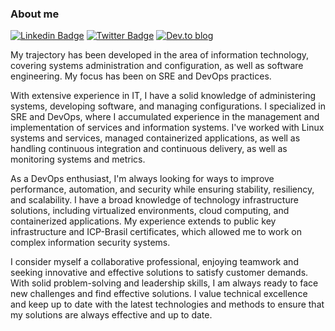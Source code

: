 ### About me
[![Linkedin Badge](https://img.shields.io/badge/-LinkedIn-blue?style=flat-square&logo=Linkedin&logoColor=white&link=https://www.linkedin.com/in/fabianosantosflorentino/)](https://www.linkedin.com/in/fabianosantosflorentino/)
[![Twitter Badge](https://img.shields.io/badge/-Twitter-1ca0f1?style=flat-square&labelColor=1ca0f1&logo=twitter&logoColor=white&link=https://twitter.com/fabianosanflor)](https://twitter.com/fabianosanflor)
[![Dev.to blog](https://img.shields.io/badge/dev.to-0A0A0A?style=for-the-badge&logo=dev.to&logoColor=white&link=https://dev.to/fabianoflorentino)](https://dev.to/fabianoflorentino)
<!--
**fabianoflorentino/fabianoflorentino** is a ✨ _special_ ✨ repository because its `README.md` (this file) appears on your GitHub profile.

Here are some ideas to get you started:

- 🔭 I’m currently working on ...
- 🌱 I’m currently learning ...
- 👯 I’m looking to collaborate on ...
- 🤔 I’m looking for help with ...
- 💬 Ask me about ...
- 📫 How to reach me: ...
- 😄 Pronouns: ...
- ⚡ Fun fact: ...
-->
My trajectory has been developed in the area of information technology, covering systems administration and configuration, as well as software engineering. My focus has been on SRE and DevOps practices.

With extensive experience in IT, I have a solid knowledge of administering systems, developing software, and managing configurations. I specialized in SRE and DevOps, where I accumulated experience in the management and implementation of services and information systems. I've worked with Linux systems and services, managed containerized applications, as well as handling continuous integration and continuous delivery, as well as monitoring systems and metrics.

As a DevOps enthusiast, I'm always looking for ways to improve performance, automation, and security while ensuring stability, resiliency, and scalability. I have a broad knowledge of technology infrastructure solutions, including virtualized environments, cloud computing, and containerized applications. My experience extends to public key infrastructure and ICP-Brasil certificates, which allowed me to work on complex information security systems.

I consider myself a collaborative professional, enjoying teamwork and seeking innovative and effective solutions to satisfy customer demands. With solid problem-solving and leadership skills, I am always ready to face new challenges and find effective solutions. I value technical excellence and keep up to date with the latest technologies and methods to ensure that my solutions are always effective and up to date.
